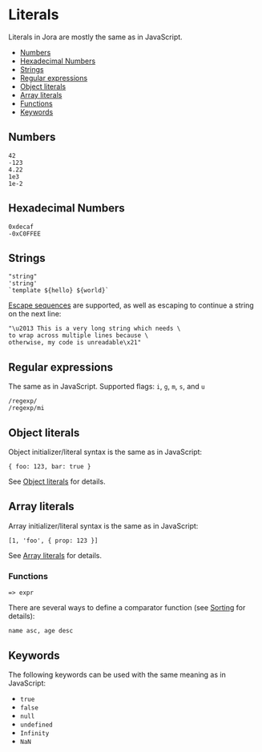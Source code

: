 # Literals

Literals in Jora are mostly the same as in JavaScript. 

- [Numbers](#numbers)
- [Hexadecimal Numbers](#hexadecimal-numbers)
- [Strings](#strings)
- [Regular expressions](#regular-expressions)
- [Object literals](#object-literals)
- [Array literals](#array-literals)
- [Functions](#functions)
- [Keywords](#keywords)

## Numbers

```jora
42
-123
4.22
1e3
1e-2
```

## Hexadecimal Numbers

```jora
0xdecaf
-0xC0FFEE
```

## Strings

```jora
"string"
'string'
`template ${hello} ${world}`
```

[Escape sequences](https://developer.mozilla.org/en-US/docs/Web/JavaScript/Reference/Global_Objects/String#escape_sequences) are supported, as well as escaping to continue a string on the next line:

```jora
"\u2013 This is a very long string which needs \
to wrap across multiple lines because \
otherwise, my code is unreadable\x21"
```

## Regular expressions

The same as in JavaScript. Supported flags: `i`, `g`, `m`, `s`, and `u`

```jora
/regexp/
/regexp/mi
```

## Object literals

Object initializer/literal syntax is the same as in JavaScript:

```jora
{ foo: 123, bar: true }
```

See [Object literals](./object-literal.md) for details.

## Array literals

Array initializer/literal syntax is the same as in JavaScript:

```jora
[1, 'foo', { prop: 123 }]
```

See [Array literals](./array-literal.md) for details.

### Functions

```jora
=> expr
```

There are several ways to define a comparator function (see [Sorting](./sort.md) for details):

```jora
name asc, age desc
```

## Keywords

The following keywords can be used with the same meaning as in JavaScript:

- `true`
- `false`
- `null`
- `undefined`
- `Infinity`
- `NaN`
